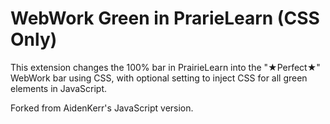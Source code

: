 # WebWork Green in PrarieLearn (CSS Only)

This extension changes the 100% bar in PrairieLearn into the "★Perfect★" WebWork bar using CSS, with optional setting to inject CSS for all green elements in JavaScript.

Forked from AidenKerr's JavaScript version.
